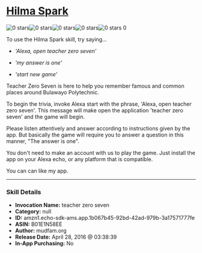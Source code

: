 # [Hilma Spark](http://alexa.amazon.com/#skills/amzn1.echo-sdk-ams.app.1b067b45-92bd-42ad-979b-3a17571777fe)
![0 stars](../../images/ic_star_border_black_18dp_1x.png)![0 stars](../../images/ic_star_border_black_18dp_1x.png)![0 stars](../../images/ic_star_border_black_18dp_1x.png)![0 stars](../../images/ic_star_border_black_18dp_1x.png)![0 stars](../../images/ic_star_border_black_18dp_1x.png) 0

To use the Hilma Spark skill, try saying...

* *'Alexa, open teacher zero seven'*

* *'my answer is one'*

* *'start new game'*

Teacher Zero Seven is here to help you remember famous and common places around Bulawayo Polytechnic.

 To begin the trivia, invoke Alexa start with the phrase, 'Alexa, open teacher zero seven'. This message will make open the application 'teacher zero seven' and the game will begin.

Please listen attentively and answer according to instructions given by the app. But basically the game will require you to answer a question in this manner, "The answer is one".

You don't need to make an account with us to play the game. Just install the app on your Alexa echo, or any platform that is compatible. 

You can can like my app.

***

### Skill Details

* **Invocation Name:** teacher zero seven
* **Category:** null
* **ID:** amzn1.echo-sdk-ams.app.1b067b45-92bd-42ad-979b-3a17571777fe
* **ASIN:** B01E1N58EE
* **Author:** mudfam.org
* **Release Date:** April 28, 2016 @ 03:38:39
* **In-App Purchasing:** No

